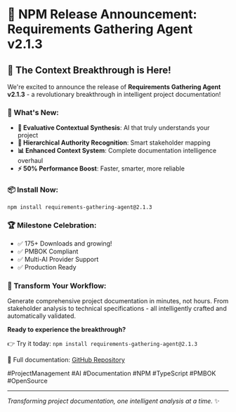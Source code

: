 # 🎉 NPM Release Announcement: Requirements Gathering Agent v2.1.3

## 🚀 The Context Breakthrough is Here!

We're excited to announce the release of **Requirements Gathering Agent v2.1.3** - a revolutionary breakthrough in intelligent project documentation!

### 🌟 What's New:
- **🧠 Evaluative Contextual Synthesis**: AI that truly understands your project
- **👑 Hierarchical Authority Recognition**: Smart stakeholder mapping
- **📊 Enhanced Context System**: Complete documentation intelligence overhaul
- **⚡ 50% Performance Boost**: Faster, smarter, more reliable

### 📦 Install Now:
```bash
npm install requirements-gathering-agent@2.1.3
```

### 🏆 Milestone Celebration:
- ✅ 175+ Downloads and growing!
- ✅ PMBOK Compliant
- ✅ Multi-AI Provider Support
- ✅ Production Ready

### 🎯 Transform Your Workflow:
Generate comprehensive project documentation in minutes, not hours. From stakeholder analysis to technical specifications - all intelligently crafted and automatically validated.

**Ready to experience the breakthrough?** 

👉 Try it today: `npm install requirements-gathering-agent@2.1.3`

📖 Full documentation: [GitHub Repository](https://github.com/your-username/requirements-gathering-agent)

#ProjectManagement #AI #Documentation #NPM #TypeScript #PMBOK #OpenSource

---

*Transforming project documentation, one intelligent analysis at a time.* ✨
